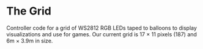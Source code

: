 # The Grid

Controller code for a grid of WS2812 RGB LEDs taped to balloons to display visualizations and use for games. Our current grid is 17 × 11 pixels (187) and 6m × 3.9m in size.